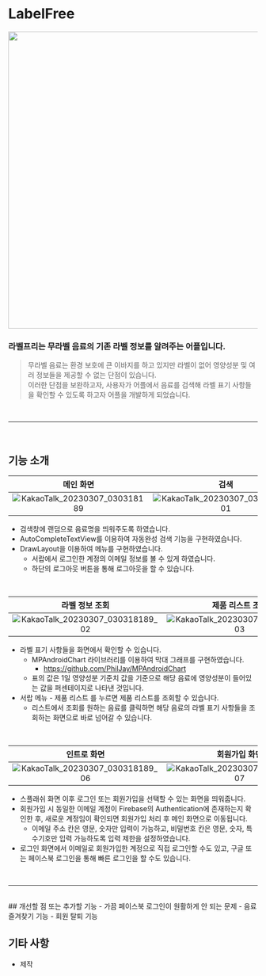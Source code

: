 # LabelFree
<p align="center"><img src="https://user-images.githubusercontent.com/96832560/223196668-6a9f50d8-8b01-4e75-9285-636dd0200ffa.jpg" width = "600"></p>


### 라벨프리는 무라벨 음료의 기존 라벨 정보를 알려주는 어플입니다.
> 무라벨 음료는 환경 보호에 큰 이바지를 하고 있지만 라벨이 없어 영양성분 및 여러 정보들을 제공할 수 없는 단점이 있습니다. </br> 이러한 단점을 보완하고자, 사용자가 어플에서 음료를 검색해 라벨 표기 사항들을 확인할 수 있도록 하고자 어플을 개발하게 되었습니다.
</br>

---
</br>

## 기능 소개

| 메인 화면 | 검색 | 서랍 메뉴 |
|:--------:|:----:|:--------:|
|![KakaoTalk_20230307_030318189](https://user-images.githubusercontent.com/96832560/223439574-aef0e2b9-b29a-41f0-bca0-bb61b962cf31.jpg)| ![KakaoTalk_20230307_030318189_01](https://user-images.githubusercontent.com/96832560/223440224-1e7427da-bd6f-41ab-8a2e-c10f9918cad5.jpg) | ![KakaoTalk_20230307_030318189_05](https://user-images.githubusercontent.com/96832560/223442483-a71b213c-9432-4fed-bf6c-423c24608d47.jpg) |

* 검색창에 랜덤으로 음료명을 띄워주도록 하였습니다.
* AutoCompleteTextView를 이용하여 자동완성 검색 기능을 구현하였습니다.
* DrawLayout을 이용하여 메뉴를 구현하였습니다.
  - 서랍에서 로그인한 계정의 이메일 정보를 볼 수 있게 하였습니다.
  - 하단의 로그아웃 버튼을 통해 로그아웃을 할 수 있습니다.
</br>

| 라벨 정보 조회 | 제품 리스트 조회 | 제품 리스트에서 음료 클릭 시 |
|:-------------:|:---------------:|:--------------------------:|
|![KakaoTalk_20230307_030318189_02](https://user-images.githubusercontent.com/96832560/223450982-17ef41e2-1ca5-4a9d-8f88-9c3f8ca027f8.jpg)|![KakaoTalk_20230307_030318189_03](https://user-images.githubusercontent.com/96832560/223451147-a47cf0ae-9ccf-47a5-9aaf-ead809ac4dcb.jpg)|![KakaoTalk_20230307_030318189_04](https://user-images.githubusercontent.com/96832560/223451203-9bd40070-8cea-4af5-8286-877c0e7bb31e.jpg)|

* 라벨 표기 사항들을 화면에서 확인할 수 있습니다.
  - MPAndroidChart 라이브러리를 이용하여 막대 그래프를 구현하였습니다.
    - https://github.com/PhilJay/MPAndroidChart
  - 표의 값은 1일 영양성분 기준치 값을 기준으로 해당 음료에 영양성분이 들어있는 값을 퍼센테이지로 나타낸 것입니다.
* 서랍 메뉴 - 제품 리스트 를 누르면 제품 리스트를 조회할 수 있습니다.
  - 리스트에서 조회를 원하는 음료를 클릭하면 해당 음료의 라벨 표기 사항들을 조회하는 화면으로 바로 넘어갈 수 있습니다.
</br>

| 인트로 화면 | 회원가입 화면 | 로그인 화면 |
|:-----------:|:------------:|:-----------:|
|![KakaoTalk_20230307_030318189_06](https://user-images.githubusercontent.com/96832560/223454429-ac369507-4085-4f8c-a24d-27c3b843bcbf.jpg)|![KakaoTalk_20230307_030318189_07](https://user-images.githubusercontent.com/96832560/223454492-bcb4b559-2a1c-4732-b4dc-002746a07e92.jpg)|![KakaoTalk_20230307_030318189_08](https://user-images.githubusercontent.com/96832560/223454521-c356fc38-ec9e-40ef-8569-f917c6a544a2.jpg)|

* 스플래쉬 화면 이후 로그인 또는 회원가입을 선택할 수 있는 화면을 띄워줍니다.
* 회원가입 시 동일한 이메일 계정이 Firebase의 Authentication에 존재하는지 확인한 후, 새로운 계정임이 확인되면 회원가입 처리 후 메인 화면으로 이동됩니다.
  - 이메일 주소 칸은 영문, 숫자만 입력이 가능하고, 비밀번호 칸은 영문, 숫자, 특수기호만 입력 가능하도록 입력 제한을 설정하였습니다.
* 로그인 화면에서 이메일로 회원가입한 계정으로 직접 로그인할 수도 있고, 구글 또는 페이스북 로그인을 통해 빠른 로그인을 할 수도 있습니다.
</br>

---
</br>
## 개선할 점 또는 추가할 기능
- 가끔 페이스북 로그인이 원활하게 안 되는 문제
- 음료 즐겨찾기 기능
- 회원 탈퇴 기능

## 기타 사항
- 제작 
